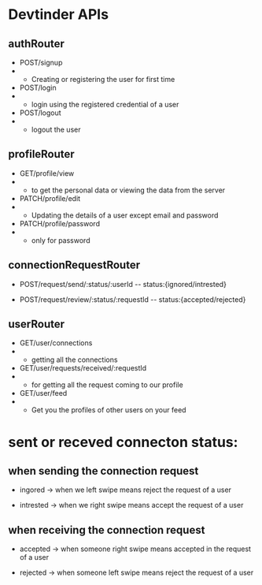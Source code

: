 # Devtinder APIs

## authRouter
- POST/signup 
- - Creating or registering the user for first time
- POST/login 
- - login using the registered credential of a user
- POST/logout 
- - logout the user


## profileRouter
- GET/profile/view
- - to get the personal data or viewing the data from the server
- PATCH/profile/edit 
- - Updating the details of a user except email and password
- PATCH/profile/password
- - only for password

## connectionRequestRouter
- POST/request/send/:status/:userId  -- status:{ignored/intrested}

- POST/request/review/:status/:requestId -- status:{accepted/rejected}


## userRouter
- GET/user/connections 
- - getting all the connections
- GET/user/requests/received/:requestId 
- - for getting all the request coming to our profile
- GET/user/feed 
- - Get you the profiles of other users on your feed



# sent or receved connecton status: 

## when sending the connection request
- ingored -> when we left swipe means reject the request of a user

- intrested -> when we right swipe means accept the request of a user

## when receiving the connection request
- accepted -> when someone right swipe means accepted in the request of a user

- rejected -> when someone left swipe means reject the request of a user

 